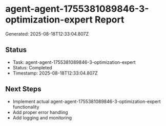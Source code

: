 # agent-agent-1755381089846-3-optimization-expert Report

Generated: 2025-08-18T12:33:04.807Z

## Status
- Task: agent-agent-1755381089846-3-optimization-expert
- Status: Completed
- Timestamp: 2025-08-18T12:33:04.807Z

## Next Steps
- Implement actual agent-agent-1755381089846-3-optimization-expert functionality
- Add proper error handling
- Add logging and monitoring
